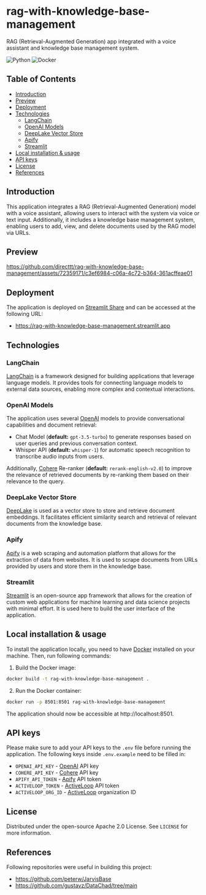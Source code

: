 # rag-with-knowledge-base-management

RAG (Retrieval-Augmented Generation) app integrated with a voice assistant and knowledge base management system.

![Python](https://img.shields.io/badge/Python-3776AB?style=for-the-badge&logo=python&logoColor=white)
![Docker](https://img.shields.io/badge/docker-%230db7ed.svg?style=for-the-badge&logo=docker&logoColor=white)

## Table of Contents
- [Introduction](#introduction)
- [Preview](#preview)
- [Deployment](#deployment)
- [Technologies](#technologies)
  - [LangChain](#langchain)
  - [OpenAI Models](#openai-models)
  - [DeepLake Vector Store](#deeplake-vector-store)
  - [Apify](#apify)
  - [Streamlit](#streamlit)
- [Local installation & usage](#installation--usage)
- [API keys](#api-keys)
- [License](#license)
- [References](#references)

## Introduction

This application integrates a RAG (Retrieval-Augmented Generation) model with a voice assistant, allowing users to interact with the system via voice or text input.
Additionally, it includes a knowledge base management system, enabling users to add, view, and delete documents used by the RAG model via URLs.

## Preview

https://github.com/directtt/rag-with-knowledge-base-management/assets/72359171/c3ef6984-c06a-4c72-b364-361acffeae01

## Deployment

The application is deployed on [Streamlit Share](https://share.streamlit.io/) and can be accessed
at the following URL:
- https://rag-with-knowledge-base-management.streamlit.app

## Technologies

### LangChain
[LangChain](https://github.com/langchain-ai/langchain) is a framework designed for building applications that leverage language models. It provides tools for connecting language models to external data sources, enabling more complex and contextual interactions.

### OpenAI Models

The application uses several [OpenAI](https://platform.openai.com/) models to provide conversational capabilities and document retrieval:
- Chat Model (**default:** `gpt-3.5-turbo`) to generate responses based on user queries and previous conversation context.
- Whisper API (**default:** `whisper-1`) for automatic speech recognition to transcribe audio inputs from users.

Additionally, [Cohere](https://cohere.com/) Re-ranker (**default:** `rerank-english-v2.0`) to improve the relevance of retrieved documents by re-ranking them based on their relevance to the query.

### DeepLake Vector Store
[DeepLake](https://github.com/activeloopai/deeplake) is used as a vector store to store and retrieve document embeddings. It facilitates efficient similarity search and retrieval of relevant documents from the knowledge base.

### Apify
[Apify](https://apify.com/) is a web scraping and automation platform that allows for the extraction of data from websites. It is used to scrape documents from URLs provided by users and store them in the knowledge base.

### Streamlit
[Streamlit](https://github.com/streamlit/streamlit) is an open-source app framework that allows for the creation of custom web applications for machine learning and data science projects with minimal effort. It is used here to build the user interface of the application.

## Local installation & usage

To install the application locally, you need to have [Docker](https://docs.docker.com/get-docker/) installed on your machine.
Then, run following commands:

1. Build the Docker image:
```bash
docker build -t rag-with-knowledge-base-management .
```

2. Run the Docker container:
```bash
docker run -p 8501:8501 rag-with-knowledge-base-management
```

The application should now be accessible at http://localhost:8501.

## API keys
Please make sure to add your API keys to the `.env` file before running the application. The following keys inside `.env.example` need to be filled in:
- `OPENAI_API_KEY` - [OpenAI](https://platform.openai.com/) API key
- `COHERE_API_KEY` - [Cohere](https://cohere.com/) API key
- `APIFY_API_TOKEN` - [Apify](https://apify.com/) API token
- `ACTIVELOOP_TOKEN` - [ActiveLoop](https://activeloop.ai/) API token
- `ACTIVELOOP_ORG_ID` - [ActiveLoop](https://activeloop.ai/) organization ID

## License

Distributed under the open-source Apache 2.0 License. See `LICENSE` for more information.

## References

Following repositories were useful in building this project:
- https://github.com/peterw/JarvisBase
- https://github.com/gustavz/DataChad/tree/main

